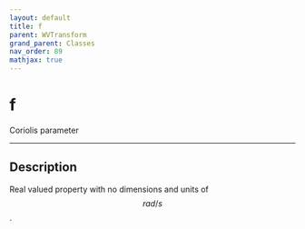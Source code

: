 ```yaml
---
layout: default
title: f
parent: WVTransform
grand_parent: Classes
nav_order: 89
mathjax: true
---
```


#  f

Coriolis parameter


---

## Description
Real valued property with no dimensions and units of $$rad/s$$.

